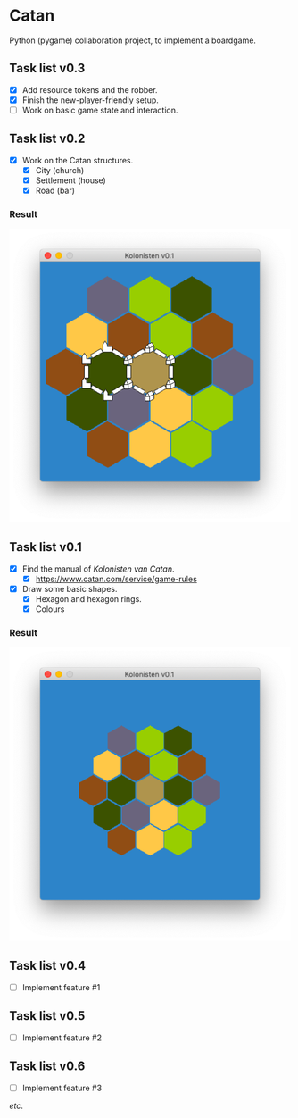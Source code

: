 # Catan
Python (pygame) collaboration project, to implement a boardgame.

## Task list v0.3
- [x] Add resource tokens and the robber. 
- [x] Finish the new-player-friendly setup.
- [ ] Work on basic game state and interaction.

## Task list v0.2
- [x] Work on the Catan structures.
    - [x] City (church)
    - [x] Settlement (house)
    - [x] Road (bar)

### Result
![Screenshot of this version](/images/base-struct.png)

## Task list v0.1
- [x] Find the manual of _Kolonisten van Catan_.
    - [x] https://www.catan.com/service/game-rules
- [x] Draw some basic shapes.
    - [x] Hexagon and hexagon rings.
    - [x] Colours

### Result
![Screenshot of this version](/images/base-colors.png)

## Task list v0.4
- [ ] Implement feature #1

## Task list v0.5
- [ ] Implement feature #2

## Task list v0.6
- [ ] Implement feature #3

_etc_.
